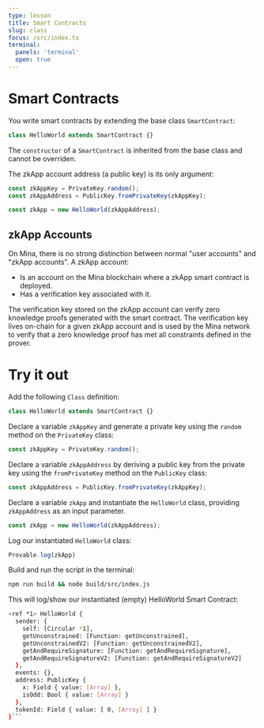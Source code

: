 ```yaml
---
type: lesson
title: Smart Contracts
slug: class
focus: /src/index.ts
terminal:
  panels: 'terminal'
  open: true
---
```

# Smart Contracts

You write smart contracts by extending the base class `SmartContract`:

```ts
class HelloWorld extends SmartContract {}
```

The `constructor` of a `SmartContract` is inherited from the base class and cannot be overriden.

The zkApp account address (a public key) is its only argument:

```ts
const zkAppKey = PrivateKey.random();
const zkAppAddress = PublicKey.fromPrivateKey(zkAppKey);

const zkApp = new HelloWorld(zkAppAddress);
```

## zkApp Accounts
On Mina, there is no strong distinction between normal "user accounts" and "zkApp accounts". A zkApp account:

- Is an account on the Mina blockchain where a zkApp smart contract is deployed.
- Has a verification key associated with it.

The verification key stored on the zkApp account can verify zero knowledge proofs generated with the smart contract. The verification key lives on-chain for a given zkApp account and is used by the Mina network to verify that a zero knowledge proof has met all constraints defined in the prover.

# Try it out

Add the following `Class` definition:

```ts add={1}
class HelloWorld extends SmartContract {}
```

Declare a variable `zkAppKey` and generate a private key using the `random` method on the `PrivateKey` class:

```ts add={1}
const zkAppKey = PrivateKey.random();
```

Declare a variable `zkAppAddress` by deriving a public key from the private key using the `fromPrivateKey` method on the `PublicKey` class:

```ts add={1}
const zkAppAddress = PublicKey.fromPrivateKey(zkAppKey);
```

Declare a variable `zkApp` and instantiate the `HelloWorld` class, providing `zkAppAddress` as an input parameter.

```ts add={1}
const zkApp = new HelloWorld(zkAppAddress);
```

Log our instantiated `HelloWorld` class:

```ts add={1}
Provable.log(zkApp)
```

Build and run the script in the terminal:

```bash
npm run build && node build/src/index.js
```

This will log/show our instantiated (empty) HelloWorld Smart Contract:

```bash
<ref *1> HelloWorld {
  sender: {
    self: [Circular *1],
    getUnconstrained: [Function: getUnconstrained],
    getUnconstrainedV2: [Function: getUnconstrainedV2],
    getAndRequireSignature: [Function: getAndRequireSignature],
    getAndRequireSignatureV2: [Function: getAndRequireSignatureV2]
  },
  events: {},
  address: PublicKey {
    x: Field { value: [Array] },
    isOdd: Bool { value: [Array] }
  },
  tokenId: Field { value: [ 0, [Array] ] }
}```
